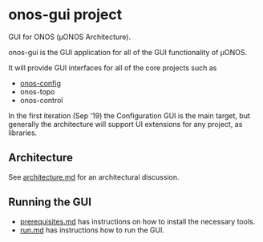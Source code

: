 # onos-gui project
GUI for ONOS (µONOS Architecture).

onos-gui is the GUI application for all of the GUI functionality of µONOS.

It will provide GUI interfaces for all of the core projects such as

* [onos-config](config-gui.md)
* onos-topo
* onos-control

In the first iteration (Sep '19) the Configuration GUI is the main target, but generally
the architecture will support UI extensions for any project, as libraries.

## Architecture
See [architecture.md](architecture.md) for an architectural discussion.

## Running the GUI

* [prerequisites.md](prerequisites.md) has instructions on how to install
the necessary tools.
* [run.md](run.md) has instructions how to run the GUI.
